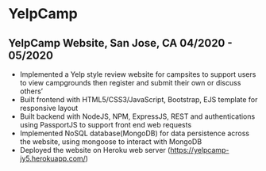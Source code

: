 # YelpCamp
## YelpCamp Website,                                                                          San Jose, CA                                  04/2020 - 05/2020
-	Implemented a Yelp style review website for campsites to support users to view campgrounds then register and submit their own or discuss others’
-	Built frontend with HTML5/CSS3/JavaScript, Bootstrap, EJS template for responsive layout
-	Built backend with NodeJS, NPM, ExpressJS, REST and authentications using PassportJS to support front end web requests
-	Implemented NoSQL database(MongoDB) for data persistence across the website, using mongoose to interact with MongoDB
-	Deployed the website on Heroku web server (https://yelpcamp-jy5.herokuapp.com/)
